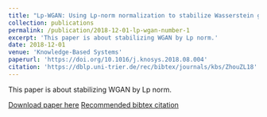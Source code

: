 ```yaml
---
title: "Lp-WGAN: Using Lp-norm normalization to stabilize Wasserstein generative adversarial networks"
collection: publications
permalink: /publication/2018-12-01-lp-wgan-number-1
excerpt: 'This paper is about stabilizing WGAN by Lp norm.'
date: 2018-12-01
venue: 'Knowledge-Based Systems'
paperurl: 'https://doi.org/10.1016/j.knosys.2018.08.004'
citation: 'https://dblp.uni-trier.de/rec/bibtex/journals/kbs/ZhouZL18' #'Your Name, You. (2009). &quot;Paper Title Number 1.&quot; <i>Journal 1</i>. 1(1).'
---
```

<!--title href content -->
This paper is about stabilizing WGAN by Lp norm.

[Download paper here](http://academicpages.github.io/files/paper1.pdf)
[Recommended bibtex citation](https://dblp.uni-trier.de/rec/bibtex/journals/kbs/ZhouZL18)
<!-- Recommended citation: Your Name, You. (2009). "Paper Title Number 1." <i>Journal 1</i>. 1(1). -->
